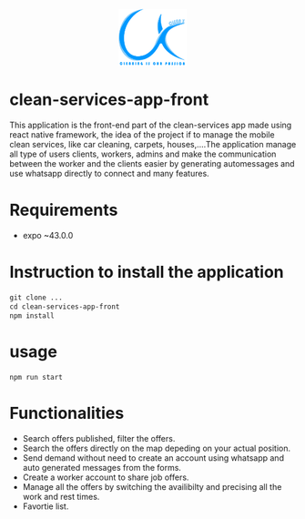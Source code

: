 <p align="center">
  <img src="/assets/Logo.png" width="120" height="100" />
</p>

# clean-services-app-front
This application is the front-end part of the clean-services app made using react native framework, the idea of the project if to manage the mobile clean services, like car cleaning, carpets, houses,....The application manage all type of users clients, workers, admins and make the communication between the worker and the clients easier by generating automessages and use whatsapp directly to connect and many features.

# Requirements
- expo ~43.0.0
 
# Instruction to install the application
```
git clone ...
cd clean-services-app-front
npm install
```

# usage
```
npm run start
```

# Functionalities
- Search offers published, filter the offers.
- Search the offers directly on the map depeding on your actual position.
- Send demand without need to create an account using whatsapp and auto generated messages from the forms.
- Create a worker account to share job offers.
- Manage all the offers by switching the availibilty and precising all the work and rest times.
- Favortie list.
